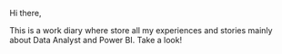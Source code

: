 Hi there, 

This is a work diary where store all my experiences and stories mainly about Data Analyst and Power BI.
Take a look!

